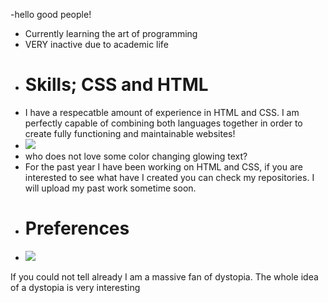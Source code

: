-hello good people!
- Currently learning the art of programming
- VERY inactive due to academic life
- # Skills; CSS and HTML
- I have a respecatble amount of experience in HTML and CSS. I am perfectly capable of combining both languages together in order to create fully functioning and maintainable websites!
- <img src="https://media.giphy.com/media/iR1r45zxg9akPWEJII/giphy.gif">
- who does not love some color changing glowing text?
- For the past year I have been working on HTML and CSS, if you are interested to see what have I created you can check my repositories. I will upload my past work sometime soon.
- # Preferences
- <img src="https://cdn.vox-cdn.com/thumbor/5pEa36thZLseTI18tAVTxA7fazc=/1400x1050/filters:format(jpeg)/cdn.vox-cdn.com/uploads/chorus_asset/file/13443468/ss_591536b1d638f947111d9772318a10b1cb57e8ae.jpg">
If you could not tell already I am a massive fan of dystopia. The whole idea of a dystopia is very interesting 

<!---
donutdellsprinkles/donutdellsprinkles is a ✨ special ✨ repository because its `README.md` (this file) appears on your GitHub profile.
You can click the Preview link to take a look at your changes.
--->
